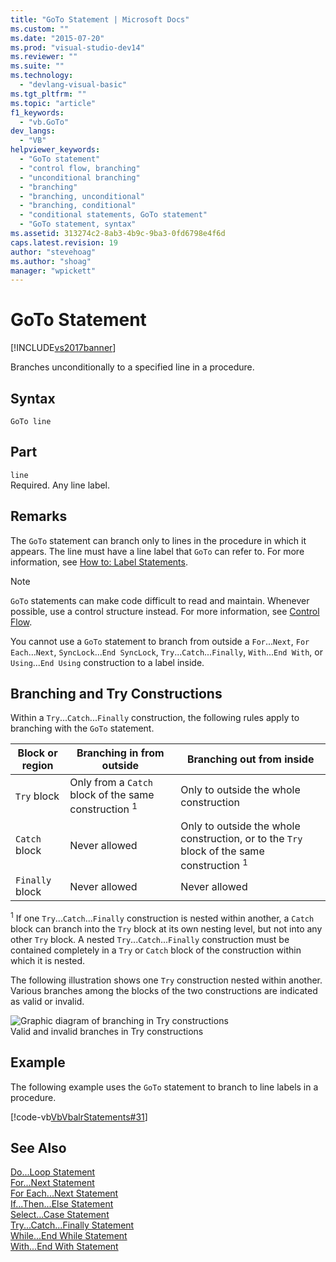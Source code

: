 ```yaml
---
title: "GoTo Statement | Microsoft Docs"
ms.custom: ""
ms.date: "2015-07-20"
ms.prod: "visual-studio-dev14"
ms.reviewer: ""
ms.suite: ""
ms.technology: 
  - "devlang-visual-basic"
ms.tgt_pltfrm: ""
ms.topic: "article"
f1_keywords: 
  - "vb.GoTo"
dev_langs: 
  - "VB"
helpviewer_keywords: 
  - "GoTo statement"
  - "control flow, branching"
  - "unconditional branching"
  - "branching"
  - "branching, unconditional"
  - "branching, conditional"
  - "conditional statements, GoTo statement"
  - "GoTo statement, syntax"
ms.assetid: 313274c2-8ab3-4b9c-9ba3-0fd6798e4f6d
caps.latest.revision: 19
author: "stevehoag"
ms.author: "shoag"
manager: "wpickett"
---
```

# GoTo Statement
[!INCLUDE[vs2017banner](../../../visual-basic/includes/vs2017banner.md)]

Branches unconditionally to a specified line in a procedure.  
  
## Syntax  
  
```  
GoTo line  
```  
  
## Part  
 `line`  
 Required. Any line label.  
  
## Remarks  
 The `GoTo` statement can branch only to lines in the procedure in which it appears. The line must have a line label that `GoTo` can refer to. For more information, see [How to: Label Statements](../../../visual-basic/programming-guide/program-structure/how-to-label-statements.md).  
  
> [!NOTE]
>  `GoTo` statements can make code difficult to read and maintain. Whenever possible, use a control structure instead. For more information, see [Control Flow](../../../visual-basic/programming-guide/language-features/control-flow/index.md).  
  
 You cannot use a `GoTo` statement to branch from outside a `For`...`Next`, `For Each`...`Next`, `SyncLock`...`End SyncLock`, `Try`...`Catch`...`Finally`, `With`...`End With`, or `Using`...`End Using` construction to a label inside.  
  
## Branching and Try Constructions  
 Within a `Try`...`Catch`...`Finally` construction, the following rules apply to branching with the `GoTo` statement.  
  
|Block or region|Branching in from outside|Branching out from inside|  
|---------------------|-------------------------------|-------------------------------|  
|`Try` block|Only from a `Catch` block of the same construction <sup>1</sup>|Only to outside the whole construction|  
|`Catch` block|Never allowed|Only to outside the whole construction, or to the `Try` block of the same construction <sup>1</sup>|  
|`Finally` block|Never allowed|Never allowed|  
  
 <sup>1</sup> If one `Try`...`Catch`...`Finally` construction is nested within another, a `Catch` block can branch into the `Try` block at its own nesting level, but not into any other `Try` block. A nested `Try`...`Catch`...`Finally` construction must be contained completely in a `Try` or `Catch` block of the construction within which it is nested.  
  
 The following illustration shows one `Try` construction nested within another. Various branches among the blocks of the two constructions are indicated as valid or invalid.  
  
 ![Graphic diagram of branching in Try constructions](../../../visual-basic/language-reference/statements/media/trybranching.gif "TryBranching")  
Valid and invalid branches in Try constructions  
  
## Example  
 The following example uses the `GoTo` statement to branch to line labels in a procedure.  
  
 [!code-vb[VbVbalrStatements#31](../../../visual-basic/language-reference/error-messages/codesnippet/visualbasic/goto-statement_1.vb)]  
  
## See Also  
 [Do...Loop Statement](../../../visual-basic/language-reference/statements/do-loop-statement.md)   
 [For...Next Statement](../../../visual-basic/language-reference/statements/for-next-statement.md)   
 [For Each...Next Statement](../../../visual-basic/language-reference/statements/for-each-next-statement.md)   
 [If...Then...Else Statement](../../../visual-basic/language-reference/statements/if-then-else-statement.md)   
 [Select...Case Statement](../../../visual-basic/language-reference/statements/select-case-statement.md)   
 [Try...Catch...Finally Statement](../../../visual-basic/language-reference/statements/try-catch-finally-statement.md)   
 [While...End While Statement](../../../visual-basic/language-reference/statements/while-end-while-statement.md)   
 [With...End With Statement](../../../visual-basic/language-reference/statements/with-end-with-statement.md)